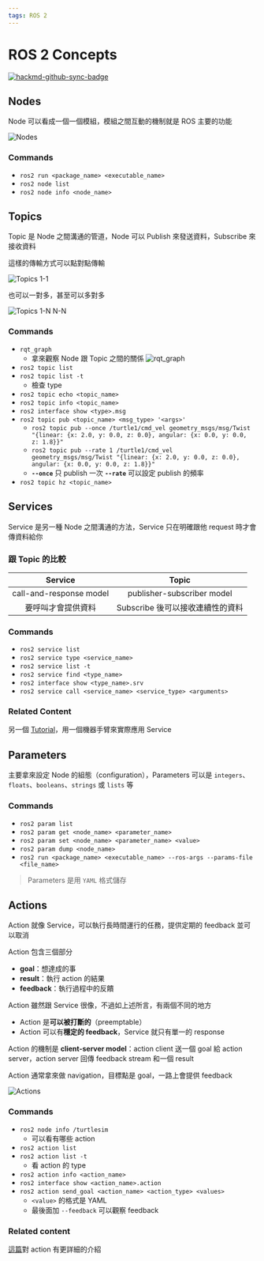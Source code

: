 ```yaml
---
tags: ROS 2
---
```


# ROS 2 Concepts

[![hackmd-github-sync-badge](https://hackmd.io/acmkN6_8T_uOOUFzX-TRBQ/badge)](https://hackmd.io/acmkN6_8T_uOOUFzX-TRBQ)


## Nodes

Node 可以看成一個一個模組，模組之間互動的機制就是 ROS 主要的功能

![Nodes](https://index.ros.org/doc/ros2/_images/Nodes-TopicandService.gif)

### Commands
* `ros2 run <package_name> <executable_name>`
* `ros2 node list`
* `ros2 node info <node_name>`

## Topics

Topic 是 Node 之間溝通的管道，Node 可以 Publish 來發送資料，Subscribe 來接收資料

這樣的傳輸方式可以點對點傳輸

![Topics 1-1](https://index.ros.org/doc/ros2/_images/Topic-SinglePublisherandSingleSubscriber.gif)

也可以一對多，甚至可以多對多

![Topics 1-N N-N](https://index.ros.org/doc/ros2/_images/Topic-MultiplePublisherandMultipleSubscriber.gif)

### Commands
* `rqt_graph`
    * 拿來觀察 Node 跟 Topic 之間的關係
    ![rqt_graph](https://index.ros.org/doc/ros2/_images/rqt_graph.png)
* `ros2 topic list`
* `ros2 topic list -t`
    * 檢查 type
* `ros2 topic echo <topic_name>`
* `ros2 topic info <topic_name>`
* `ros2 interface show <type>.msg`
* `ros2 topic pub <topic_name> <msg_type> '<args>'`
    * `ros2 topic pub --once /turtle1/cmd_vel geometry_msgs/msg/Twist "{linear: {x: 2.0, y: 0.0, z: 0.0}, angular: {x: 0.0, y: 0.0, z: 1.8}}"`
    * `ros2 topic pub --rate 1 /turtle1/cmd_vel geometry_msgs/msg/Twist "{linear: {x: 2.0, y: 0.0, z: 0.0}, angular: {x: 0.0, y: 0.0, z: 1.8}}"`
    * **`--once`** 只 publish 一次 **`--rate`** 可以設定 publish 的頻率
* `ros2 topic hz <topic_name>`


## Services

Service 是另一種 Node 之間溝通的方法，Service 只在明確跟他 request 時才會傳資料給你

### 跟 Topic 的比較

|         Service         |              Topic               |
|:-----------------------:|:--------------------------------:|
| call-and-response model |    publisher-subscriber model    |
|   要呼叫才會提供資料       | Subscribe 後可以接收連續性的資料 |

### Commands
* `ros2 service list`
* `ros2 service type <service_name>`
* `ros2 service list -t`
* `ros2 service find <type_name>`
* `ros2 interface show <type_name>.srv`
* `ros2 service call <service_name> <service_type> <arguments>`

### Related Content

另一個 [Tutorial](https://discourse.ubuntu.com/t/call-services-in-ros-2/15261)，用一個機器手臂來實際應用 Service


## Parameters

主要拿來設定 Node 的組態（configuration），Parameters 可以是 `integers`、`floats`、`booleans`、`strings` 或 `lists` 等

### Commands
* `ros2 param list`
* `ros2 param get <node_name> <parameter_name>`
* `ros2 param set <node_name> <parameter_name> <value>`
* `ros2 param dump <node_name>`
* `ros2 run <package_name> <executable_name> --ros-args --params-file <file_name>`
> Parameters 是用 `YAML` 格式儲存

## Actions

Action 就像 Service，可以執行長時間運行的任務，提供定期的 feedback 並可以取消

Action 包含三個部分
* **goal**：想達成的事
* **result**：執行 action 的結果
* **feedback**：執行過程中的反饋

Action 雖然跟 Service 很像，不過如上述所言，有兩個不同的地方
* Action 是**可以被打斷的**（preemptable）
* Action 可以有**穩定的 feedback**，Service 就只有單一的 response

Action 的機制是 **client-server model**：action client 送一個 goal 給 action server，action server 回傳 feedback stream 和一個 result

Action 通常拿來做 navigation，目標點是 goal，一路上會提供 feedback

![Actions](https://index.ros.org/doc/ros2/_images/Action-SingleActionClient.gif)

### Commands
* `ros2 node info /turtlesim`
    * 可以看有哪些 action
* `ros2 action list`
* `ros2 action list -t`
    * 看 action 的 type
* `ros2 action info <action_name>`
* `ros2 interface show <action_name>.action`
* `ros2 action send_goal <action_name> <action_type> <values>`
    * `<value>` 的格式是 YAML
    * 最後面加 `--feedback` 可以觀察 feedback

### Related content
[這篇](https://design.ros2.org/articles/actions.html)對 action 有更詳細的介紹


